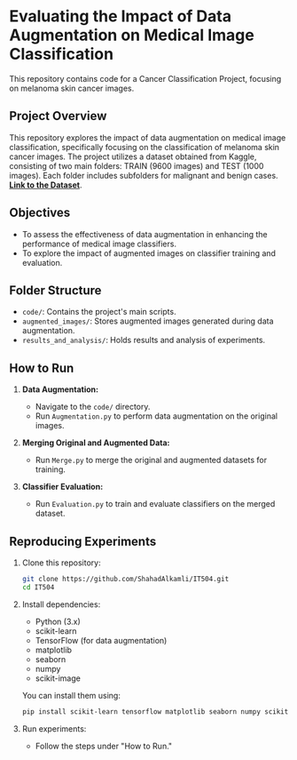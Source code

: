 # Evaluating the Impact of Data Augmentation on Medical Image Classification

This repository contains code for a Cancer Classification Project, focusing on melanoma skin cancer images.

## Project Overview

This repository explores the impact of data augmentation on medical image classification, specifically focusing on the classification of melanoma skin cancer images. The project utilizes a dataset obtained from Kaggle, consisting of two main folders: TRAIN (9600 images) and TEST (1000 images). Each folder includes subfolders for malignant and benign cases.
**[Link to the Dataset](https://www.kaggle.com/datasets/hasnainjaved/melanoma-skin-cancer-dataset-of-10000-images)**.


## Objectives

- To assess the effectiveness of data augmentation in enhancing the performance of medical image classifiers.
- To explore the impact of augmented images on classifier training and evaluation.


## Folder Structure

- `code/`: Contains the project's main scripts.
- `augmented_images/`: Stores augmented images generated during data augmentation.
- `results_and_analysis/`: Holds results and analysis of experiments.


## How to Run

1. **Data Augmentation:**
    - Navigate to the `code/` directory.
    - Run `Augmentation.py` to perform data augmentation on the original images.

2. **Merging Original and Augmented Data:**
    - Run `Merge.py` to merge the original and augmented datasets for training.

3. **Classifier Evaluation:**
    - Run `Evaluation.py` to train and evaluate classifiers on the merged dataset.


## Reproducing Experiments

1. Clone this repository:
    ```bash
    git clone https://github.com/ShahadAlkamli/IT504.git
    cd IT504
    ```

2. Install dependencies:
    - Python (3.x)
    - scikit-learn
    - TensorFlow (for data augmentation)
    - matplotlib
    - seaborn
    - numpy
    - scikit-image

    You can install them using:
    ```bash
    pip install scikit-learn tensorflow matplotlib seaborn numpy scikit-image
    ```

3. Run experiments:
    - Follow the steps under "How to Run."



